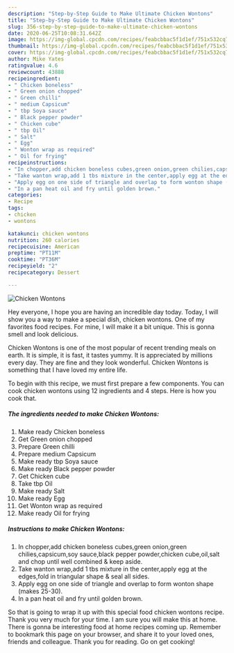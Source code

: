 ```yaml
---
description: "Step-by-Step Guide to Make Ultimate Chicken Wontons"
title: "Step-by-Step Guide to Make Ultimate Chicken Wontons"
slug: 356-step-by-step-guide-to-make-ultimate-chicken-wontons
date: 2020-06-25T10:08:31.642Z
image: https://img-global.cpcdn.com/recipes/feabcbbac5f1d1ef/751x532cq70/chicken-wontons-recipe-main-photo.jpg
thumbnail: https://img-global.cpcdn.com/recipes/feabcbbac5f1d1ef/751x532cq70/chicken-wontons-recipe-main-photo.jpg
cover: https://img-global.cpcdn.com/recipes/feabcbbac5f1d1ef/751x532cq70/chicken-wontons-recipe-main-photo.jpg
author: Mike Yates
ratingvalue: 4.6
reviewcount: 43888
recipeingredient:
- " Chicken boneless"
- " Green onion chopped"
- " Green chilli"
- " medium Capsicum"
- " tbp Soya sauce"
- " Black pepper powder"
- " Chicken cube"
- " tbp Oil"
- " Salt"
- " Egg"
- " Wonton wrap as required"
- " Oil for frying"
recipeinstructions:
- "In chopper,add chicken boneless cubes,green onion,green chilies,capsicum,soy sauce,black pepper powder,chicken cube,oil,salt and chop until well combined &amp; keep aside."
- "Take wanton wrap,add 1 tbs mixture in the center,apply egg at the edges,fold in triangular shape &amp; seal all sides."
- "Apply egg on one side of triangle and overlap to form wonton shape (makes 25-30)."
- "In a pan heat oil and fry until golden brown."
categories:
- Recipe
tags:
- chicken
- wontons

katakunci: chicken wontons 
nutrition: 260 calories
recipecuisine: American
preptime: "PT11M"
cooktime: "PT36M"
recipeyield: "2"
recipecategory: Dessert

---
```



![Chicken Wontons](https://img-global.cpcdn.com/recipes/feabcbbac5f1d1ef/751x532cq70/chicken-wontons-recipe-main-photo.jpg)

Hey everyone, I hope you are having an incredible day today. Today, I will show you a way to make a special dish, chicken wontons. One of my favorites food recipes. For mine, I will make it a bit unique. This is gonna smell and look delicious.



Chicken Wontons is one of the most popular of recent trending meals on earth. It is simple, it is fast, it tastes yummy. It is appreciated by millions every day. They are fine and they look wonderful. Chicken Wontons is something that I have loved my entire life.


To begin with this recipe, we must first prepare a few components. You can cook chicken wontons using 12 ingredients and 4 steps. Here is how you cook that.

<!--inarticleads1-->

##### The ingredients needed to make Chicken Wontons:

1. Make ready  Chicken boneless
1. Get  Green onion chopped
1. Prepare  Green chilli
1. Prepare  medium Capsicum
1. Make ready  tbp Soya sauce
1. Make ready  Black pepper powder
1. Get  Chicken cube
1. Take  tbp Oil
1. Make ready  Salt
1. Make ready  Egg
1. Get  Wonton wrap as required
1. Make ready  Oil for frying




<!--inarticleads2-->

##### Instructions to make Chicken Wontons:

1. In chopper,add chicken boneless cubes,green onion,green chilies,capsicum,soy sauce,black pepper powder,chicken cube,oil,salt and chop until well combined &amp; keep aside.
1. Take wanton wrap,add 1 tbs mixture in the center,apply egg at the edges,fold in triangular shape &amp; seal all sides.
1. Apply egg on one side of triangle and overlap to form wonton shape (makes 25-30).
1. In a pan heat oil and fry until golden brown.




So that is going to wrap it up with this special food chicken wontons recipe. Thank you very much for your time. I am sure you will make this at home. There is gonna be interesting food at home recipes coming up. Remember to bookmark this page on your browser, and share it to your loved ones, friends and colleague. Thank you for reading. Go on get cooking!
